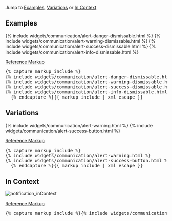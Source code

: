 <p>Jump to <a href="#example-code-1">Examples</a>, <a href="#example-code-2">Variations</a> or <a href="#example-code-3">In Context</a></p>
<h2 id="example-code-1">Examples</h2>
<div class="example-pf">
  {% include widgets/communication/alert-danger-dismissable.html %}
  {% include widgets/communication/alert-warning-dismissable.html %}
  {% include widgets/communication/alert-success-dismissable.html %}
  {% include widgets/communication/alert-info-dismissable.html %}
</div>
<p class="reference-markup"><a class="collapse-toggle" data-toggle="collapse" aria-expanded="true" aria-controls="markup-1" href="#markup-1">Reference Markup</a></p>
<div class="collapse in" id="markup-1">
  <pre class="prettyprint">{% capture markup_include %}
{% include widgets/communication/alert-danger-dismissable.html %}
{% include widgets/communication/alert-warning-dismissable.html %}
{% include widgets/communication/alert-success-dismissable.html %}
{% include widgets/communication/alert-info-dismissable.html %}
  {% endcapture %}{{ markup_include | xml_escape }}</pre>
</div>
<h2 id="example-code-2">Variations</h2>
<div class="example-pf">
  {% include widgets/communication/alert-warning.html %}
  {% include widgets/communication/alert-success-button.html %}
</div>
<p class="reference-markup"><a class="collapse-toggle" data-toggle="collapse" aria-expanded="true" aria-controls="markup-2" href="#markup-2">Reference Markup</a></p>
<div class="collapse in" id="markup-2">
  <pre class="prettyprint">{% capture markup_include %}
{% include widgets/communication/alert-warning.html %}
{% include widgets/communication/alert-success-button.html %}
  {% endcapture %}{{ markup_include | xml_escape }}</pre>
</div>
<h2 id="example-code-3">In Context</h2>
<p>
  <img src="{{site.baseurl}}/assets/img/notification_inContext.png" alt="notification_inContext"/>
</p>
<p class="reference-markup"><a class="collapse-toggle" data-toggle="collapse" aria-expanded="true" aria-controls="markup-3" href="#markup-3">Reference Markup</a></p>
<div class="collapse in" id="markup-3">
  <pre class="prettyprint">{% capture markup_include %}{% include widgets/communication/alert-danger.html %}{% endcapture %}{{ markup_include | xml_escape }}</pre>
</div>
